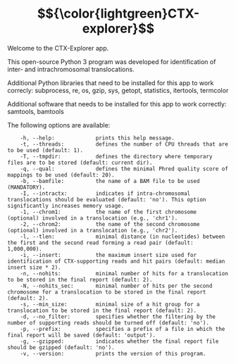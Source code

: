 # $${\color{lightgreen}CTX-explorer}$$

Welcome to the CTX-Explorer app. 

This open-source Python 3 program was developed for identification of inter- and intrachromosomal translocations.

Additional Python libraries that need to be installed for this app to work correcly:
subprocess, re, os, gzip, sys, getopt, statistics, itertools, termcolor

Additional software that needs to be installed for this app to work correctly:
samtools, bamtools

The following options are available:

        -h, --help:             prints this help message.
        -t, --threads:          defines the number of CPU threads that are to be used (default: 1).
        -T, --tmpdir:           defines the directory where temporary files are to be stored (default: current dir).
        -q, --qual:             defines the minimal Phred quality score of mappings to be used (default: 20).
        -b, --bamfile:          the name of a BAM file to be used (MANDATORY).
        -I, --intractx:         indicates if intra-chromosomal translocations should be evaluated (default: 'no'). This option significantly increases memory usage.
        -1, --chrom1:           the name of the first chromosome (optional) involved in a translocation (e.g., 'chr1').
        -2, --chrom2:           the name of the second chromosome (optional) involved in a translocation (e.g., 'chr2').
        -l, --tlen:             minimal distance (in nucleotides) between the first and the second read forming a read pair (default: 1,000,000).
        -i, --insert:           the maximum insert size used for identification of CTX-supporting reads and hit pairs (default: median insert size * 2).
        -n, --nohits:           minimal number of hits for a translocation to be stored in the final report (default: 2).
        -N, --nohits_sec:       minimal number of hits per the second chromosome for a translocation to be stored in the final report (default: 2).
        -s, --min_size:         minimal size of a hit group for a translocation to be stored in the final report (default: 2).
        -d, --no_filter:        specifies whether the filtering by the number of supporting reads should be turned off (default: 'no').
        -p, --prefix:           specifies a prefix of a file in which the final report will be saved (default: 'output').
        -g, --gzipped:          indicates whether the final report file should be gzipped (default: 'no').
        -v, --version:          prints the version of this program.

